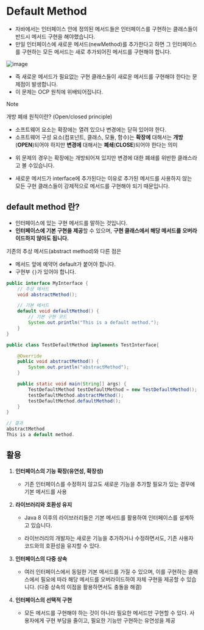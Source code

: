 # Default Method 

- 자바에서는 인터페이스 안에 정의된 메서드들은 인터페이스를 구현하는 클래스들이 반드시 메서드 구현을 해야했습니다. 
- 만일 인터페이스에 새로운 메서드(newMethod)를 추가한다고 하면 그 인터페이스를 구현하는 모든 메서드는 새로 추가되어진 메서드를 구현해야 합니다.


![image](https://github.com/user-attachments/assets/63f35330-25a9-4c1b-ac34-3e578b8ae4c4)




- 즉 새로운 메서드가 필요없는 구현 클래스들이 새로운 메서드를 구현해야 한다는 문제점이 발생합니다.
- 이 문제는 OCP 원칙에 위배되어집니다.

> [!NOTE]
>
> 개방 폐쇄 원칙이란? (Open/closed principle)
>
> - 소프트웨어 요소는 확장에는 열려 있으나 변경에는 닫혀 있어야 한다.
> - 소프트웨어 구성 요소(컴포넌트, 클래스, 모듈, 함수)는 **확장에** 대해서는 **개방**(**OPEN**)되어야 하지만 **변경에** 대해서는 **폐쇄**(**CLOSE**)되어야 한다는 의미

- 위 문제의 경우는 확장에는 개방되어져 있지만 변경에 대한 폐쇄를 위반한 클래스라고 볼 수있습니다.

- 새로운 메서드가 interface에 추가된다는 이유로 추가된 메서드를 사용하지 않는 모든 구현 클래스들이  강제적으로 메서드를 구현해야 되기 때문입니다.

  

## default method 란?

- 인터페이스에 있는 구현 메서드를 말하는 것입니다.
- **인터페이스에 기본 구현을 제공**할 수 있으며, **구현 클래스에서 해당 메서드를 오버라이드하지 않아도 됩니다.**

기존의 추상 메서드(abstract method)와 다른 점은 

- 메서드 앞에 예약어  default가 붙어야 합니다.
- 구현부 `{}`가 있어야 합니다.

``` java
public interface MyInterface {
    // 추상 메서드
    void abstractMethod();

    // 기본 메서드
    default void defaultMethod() {
        // 기본 구현 코드
        System.out.println("This is a default method.");
    }
}

public class TestDefaultMethod implements TestInterface{

	@Override
	public void abstractMethod() {
		System.out.println("abstractMethod");
	}

	public static void main(String[] args) {
		TestDefaultMethod testDefaultMethod = new TestDefaultMethod();
		testDefaultMethod.abstractMethod();
		testDefaultMethod.defaultMethod();
	}
}

// 결과
abstractMethod
This is a default method.

```



## **활용** 

1. **인터페이스의 기능 확장(유연성, 확장성)**
   - 기존 인터페이스를 수정하지 않고도 새로운 기능을 추가할 필요가 있는 경우에 기본 메서드를 사용

2. **라이브러리와 호환성 유지**

   - Java 8 이후의 라이브러리들은 기본 메서드를 활용하여 인터페이스를 설계하고 있습니다.

   -  라이브러리의 개발자는 새로운 기능을 추가하거나 수정하면서도, 기존 사용자 코드와의 호환성을 유지할 수 있다.

3. **인터페이스의 다중 상속**
   - 여러 인터페이스에서 동일한 기본 메서드를 가질 수 있으며, 이를 구현하는 클래스에서 필요에 따라 해당 메서드를 오버라이드하여 자체 구현을 제공할 수 있습니다. (다중 상속의 이점을 활용하면서도 충돌을 해결)

4. **인터페이스의 선택적 구현**
   - 모든 메서드를 구현해야 하는 것이 아니라 필요한 메서드만 구현할 수 있다. 사용자에게 구현 부담을 줄이고, 필요한 기능만 구현하는 유연성을 제공











